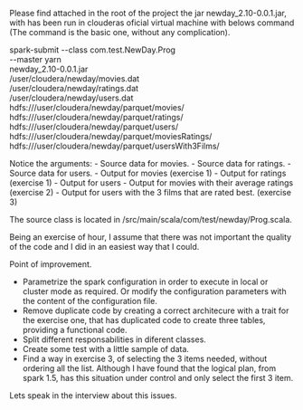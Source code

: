 Please find attached in the root of the project the jar newday_2.10-0.0.1.jar, with has been run in clouderas oficial virtual machine with belows command (The command is the basic one, without any complication).

spark-submit --class com.test.NewDay.Prog \
--master yarn \
newday_2.10-0.0.1.jar \
/user/cloudera/newday/movies.dat \
/user/cloudera/newday/ratings.dat \
/user/cloudera/newday/users.dat \
hdfs:///user/cloudera/newday/parquet/movies/ \
hdfs:///user/cloudera/newday/parquet/ratings/ \
hdfs:///user/cloudera/newday/parquet/users/ \
hdfs:///user/cloudera/newday/parquet/moviesRatings/ \
hdfs:///user/cloudera/newday/parquet/usersWith3Films/

Notice the arguments:
      - Source data for movies.
      - Source data for ratings.
      - Source data for users.
      - Output for movies (exercise 1)
      - Output for ratings (exercise 1)
      - Output for users
      - Output for movies with their average ratings (exercise 2)
      - Output for users with the 3 films that are rated best. (exercise 3)
      
The source class is located in /src/main/scala/com/test/newday/Prog.scala.

Being an exercise of hour, I assume that there was not important the quality of the code and I did in an easiest way that I could.

Point of improvement.

- Parametrize the spark configuration in order to execute in local or cluster mode as required. Or modify the configuration parameters with the content of the configuration file.
- Remove duplicate code by creating a correct architecure with a trait for the exercise one, that has duplicated code to create three tables, providing a functional code.
- Split different responsabilities in diferent classes.
- Create some test with a little sample of data.
- Find a way in exercise 3, of selecting the 3 items needed, without ordering all the list. Although I have found that the logical plan, from spark 1.5, has this situation under control and only select the first 3 item.

Lets speak in the interview about this issues.
